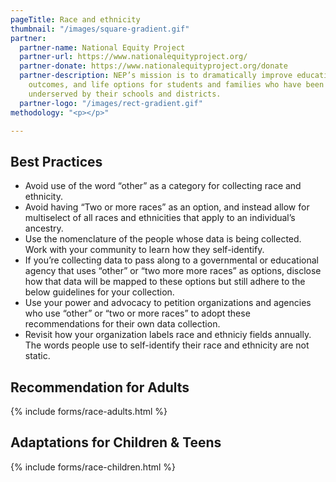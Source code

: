 ```yaml
---
pageTitle: Race and ethnicity
thumbnail: "/images/square-gradient.gif"
partner:
  partner-name: National Equity Project
  partner-url: https://www.nationalequityproject.org/
  partner-donate: https://www.nationalequityproject.org/donate
  partner-description: NEP’s mission is to dramatically improve educational experiences,
    outcomes, and life options for students and families who have been historically
    underserved by their schools and districts.
  partner-logo: "/images/rect-gradient.gif"
methodology: "<p></p>"

---
```

## Best Practices

* Avoid use of the word “other” as a category for collecting race and ethnicity. 
* Avoid having “Two or more races” as an option, and instead allow for multiselect of all races and ethnicities that apply to an individual’s ancestry. 
* Use the nomenclature of the people whose data is being collected. Work with your community to learn how they self-identify.
* If you’re collecting data to pass along to a governmental or educational agency that uses “other” or “two more more races” as options, disclose how that data will be mapped to these options but still adhere to the below guidelines for your collection. 
* Use your power and advocacy to petition organizations and agencies who use “other” or “two or more races” to adopt these recommendations for their own data collection. 
* Revisit how your organization labels race and ethniciy fields annually. The words people use to self-identify their race and ethnicity are not static.

## Recommendation for Adults

{% include forms/race-adults.html %}

## Adaptations for Children & Teens

{% include forms/race-children.html %}